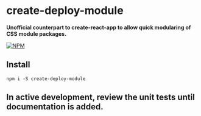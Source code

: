# create-deploy-module

**Unofficial counterpart to create-react-app to allow quick modularing of CSS module packages.**

[![NPM](https://nodei.co/npm/create-deploy-module.png?stars=true&downloads=true)](https://nodei.co/npm/create-deploy-module/)

## Install

`npm i -S create-deploy-module`

## In active development, review the unit tests until documentation is added.
